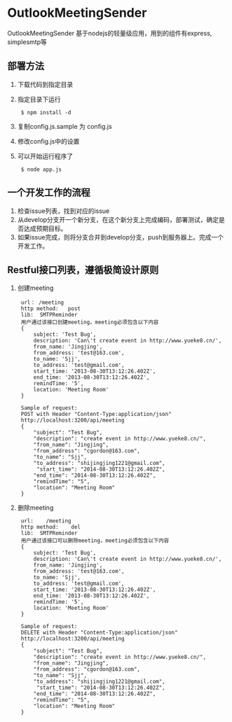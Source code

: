 OutlookMeetingSender
=====

OutlookMeetingSender
基于nodejs的轻量级应用，用到的组件有express, simplesmtp等


部署方法
----------------------------------
1. 下载代码到指定目录
2. 指定目录下运行

		$ npm install -d
    
3. 复制config.js.sample 为 config.js
4. 修改config.js中的设置

6. 可以开始运行程序了

		$ node app.js


一个开发工作的流程
----------------------------------
1. 检查issue列表，找到对应的issue
2. 从develop分支开一个新分支，在这个新分支上完成编码，部署测试，确定是否达成预期目标。
3. 如果issue完成，则将分支合并到develop分支，push到服务器上。完成一个开发工作。


Restful接口列表，遵循极简设计原则
----------------------------------
1. 创建meeting

		url： /meeting
		http method:   post
		lib:  SMTPReminder
		用户通过该接口创建meeting，meeting必须包含以下内容 	
		{ 
			subject: 'Test Bug',
  			description: 'Can\'t create event in http://www.yueke8.cn/',
  			from_name: 'Jingjing',
 			from_address: 'test@163.com',
  			to_name: 'Sjj',
  			to_address: 'test@gmail.com',
  			start_time: '2013-08-30T13:12:26.402Z',
  			end_time: '2013-08-30T13:12:26.402Z',
  			remindTime: '5',
  			location: 'Meeting Room' 
  		}
  		
  		Sample of request:
  		POST with Header "Content-Type:application/json"
  		http://localhost:3200/api/meeting
  		{
  			"subject": "Test Bug",
  			"description": "create event in http://www.yueke8.cn/",
  			"from_name": "Jingjing",
  			"from_address": "cgordon@163.com",
  			"to_name": "Sjj",
  			"to_address": "shijingjing1221@gmail.com",
			 "start_time": "2014-08-30T13:12:26.402Z",
  			"end_time": "2014-08-30T13:12:26.402Z",
  			"remindTime": "5",
  			"location": "Meeting Room"
		}


2. 删除meeting

		url:	/meeting
		http method:	del
		lib:  SMTPReminder
		用户通过该接口可以删除meeting，meeting必须包含以下内容 	
		{ 
			subject: 'Test Bug',
  			description: 'Can\'t create event in http://www.yueke8.cn/',
  			from_name: 'Jingjing',
 			from_address: 'test@163.com',
  			to_name: 'Sjj',
  			to_address: 'test@gmail.com',
  			start_time: '2013-08-30T13:12:26.402Z',
  			end_time: '2013-08-30T13:12:26.402Z',
  			remindTime: '5',
  			location: 'Meeting Room' 
  		}
  		
  		Sample of request:
  		DELETE with Header "Content-Type:application/json"
  		http://localhost:3200/api/meeting
  		{
  			"subject": "Test Bug",
  			"description": "create event in http://www.yueke8.cn/",
  			"from_name": "Jingjing",
  			"from_address": "cgordon@163.com",
  			"to_name": "Sjj",
  			"to_address": "shijingjing1221@gmail.com",
			 "start_time": "2014-08-30T13:12:26.402Z",
  			"end_time": "2014-08-30T13:12:26.402Z",
  			"remindTime": "5",
  			"location": "Meeting Room"
		}
